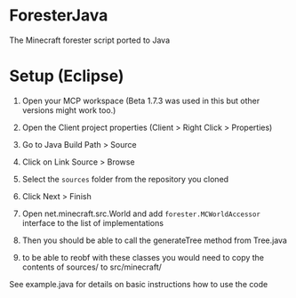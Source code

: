 # ForesterJava
The Minecraft forester script ported to Java

# Setup (Eclipse)
1. Open your MCP workspace (Beta 1.7.3 was used in this but other versions might work too.)
2. Open the Client project properties (Client > Right Click > Properties)
3. Go to Java Build Path > Source
4. Click on Link Source > Browse
5. Select the `sources` folder from the repository you cloned
6. Click Next > Finish
7. Open net.minecraft.src.World and add `forester.MCWorldAccessor` interface to the list of implementations

8. Then you should be able to call the generateTree method from Tree.java
9. to be able to reobf with these classes you would need to copy the contents of sources/ to src/minecraft/

See example.java for details on basic instructions how to use the code

